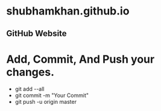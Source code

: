 # shubhamkhan.github.io
## GitHub Website

# Add, Commit, And Push your changes.
- git add --all
- git commit -m "Your Commit"
- git push -u origin master
